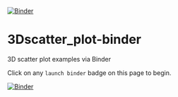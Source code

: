[![Binder](https://mybinder.org/badge_logo.svg)](https://mybinder.org/v2/gh/fomightez/3Dscatter_plot-binder/master?filepath=index.ipynb)

# 3Dscatter_plot-binder
3D scatter plot examples via Binder

Click on any `launch binder` badge on this page to begin.


[![Binder](https://mybinder.org/badge_logo.svg)](https://mybinder.org/v2/gh/fomightez/3Dscatter_plot-binder/master?filepath=index.ipynb)
